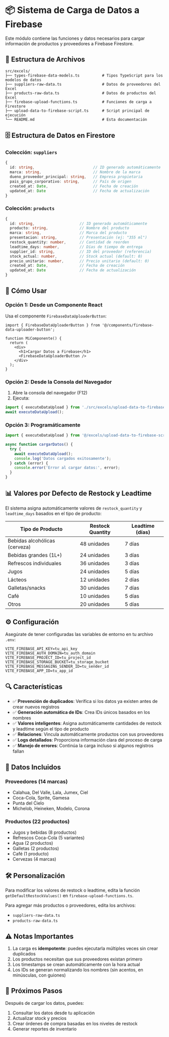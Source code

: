 # 📦 Sistema de Carga de Datos a Firebase

Este módulo contiene las funciones y datos necesarios para cargar información de productos y proveedores a Firebase Firestore.

## 📁 Estructura de Archivos

```
src/excels/
├── types-firebase-data-models.ts          # Tipos TypeScript para los modelos de datos
├── suppliers-raw-data.ts                  # Datos de proveedores del Excel
├── products-raw-data.ts                   # Datos de productos del Excel
├── firebase-upload-functions.ts           # Funciones de carga a Firestore
├── upload-data-to-firebase-script.ts      # Script principal de ejecución
└── README.md                              # Esta documentación
```

## 🗄️ Estructura de Datos en Firestore

### Colección: `suppliers`

```typescript
{
  id: string,                          // ID generado automáticamente
  marca: string,                       // Nombre de la marca
  dueno_proveedor_principal: string,   // Empresa propietaria
  pais_grupo_corporativo: string,      // País de origen
  created_at: Date,                    // Fecha de creación
  updated_at: Date                     // Fecha de actualización
}
```

### Colección: `products`

```typescript
{
  id: string,                    // ID generado automáticamente
  producto: string,              // Nombre del producto
  marca: string,                 // Marca del producto
  presentacion: string,          // Presentación (ej: "355 ml")
  restock_quantity: number,      // Cantidad de reorden
  leadtime_days: number,         // Días de tiempo de entrega
  supplier_id: string,           // ID del proveedor (referencia)
  stock_actual: number,          // Stock actual (default: 0)
  precio_unitario: number,       // Precio unitario (default: 0)
  created_at: Date,              // Fecha de creación
  updated_at: Date               // Fecha de actualización
}
```

## 🚀 Cómo Usar

### Opción 1: Desde un Componente React

Usa el componente `FirebaseDataUploaderButton`:

```tsx
import { FirebaseDataUploaderButton } from '@/components/firebase-data-uploader-button';

function MiComponente() {
  return (
    <div>
      <h1>Cargar Datos a Firebase</h1>
      <FirebaseDataUploaderButton />
    </div>
  );
}
```

### Opción 2: Desde la Consola del Navegador

1. Abre la consola del navegador (F12)
2. Ejecuta:

```javascript
import { executeDataUpload } from './src/excels/upload-data-to-firebase-script';
await executeDataUpload();
```

### Opción 3: Programáticamente

```typescript
import { executeDataUpload } from '@/excels/upload-data-to-firebase-script';

async function cargarDatos() {
  try {
    await executeDataUpload();
    console.log('Datos cargados exitosamente');
  } catch (error) {
    console.error('Error al cargar datos:', error);
  }
}
```

## 📊 Valores por Defecto de Restock y Leadtime

El sistema asigna automáticamente valores de `restock_quantity` y `leadtime_days` basados en el tipo de producto:

| Tipo de Producto | Restock Quantity | Leadtime (días) |
|------------------|------------------|-----------------|
| Bebidas alcohólicas (cerveza) | 48 unidades | 7 días |
| Bebidas grandes (1L+) | 24 unidades | 3 días |
| Refrescos individuales | 36 unidades | 3 días |
| Jugos | 24 unidades | 5 días |
| Lácteos | 12 unidades | 2 días |
| Galletas/snacks | 30 unidades | 7 días |
| Café | 10 unidades | 5 días |
| Otros | 20 unidades | 5 días |

## ⚙️ Configuración

Asegúrate de tener configuradas las variables de entorno en tu archivo `.env`:

```env
VITE_FIREBASE_API_KEY=tu_api_key
VITE_FIREBASE_AUTH_DOMAIN=tu_auth_domain
VITE_FIREBASE_PROJECT_ID=tu_project_id
VITE_FIREBASE_STORAGE_BUCKET=tu_storage_bucket
VITE_FIREBASE_MESSAGING_SENDER_ID=tu_sender_id
VITE_FIREBASE_APP_ID=tu_app_id
```

## 🔍 Características

- ✅ **Prevención de duplicados**: Verifica si los datos ya existen antes de crear nuevos registros
- ✅ **Generación automática de IDs**: Crea IDs únicos basados en los nombres
- ✅ **Valores inteligentes**: Asigna automáticamente cantidades de restock y leadtime según el tipo de producto
- ✅ **Relaciones**: Vincula automáticamente productos con sus proveedores
- ✅ **Logs detallados**: Proporciona información clara del proceso de carga
- ✅ **Manejo de errores**: Continúa la carga incluso si algunos registros fallan

## 📝 Datos Incluidos

### Proveedores (14 marcas)
- Calahua, Del Valle, Lala, Jumex, Ciel
- Coca-Cola, Sprite, Gamesa
- Punta del Cielo
- Michelob, Heineken, Modelo, Corona

### Productos (22 productos)
- Jugos y bebidas (8 productos)
- Refrescos Coca-Cola (5 variantes)
- Agua (2 productos)
- Galletas (2 productos)
- Café (1 producto)
- Cervezas (4 marcas)

## 🛠️ Personalización

Para modificar los valores de restock o leadtime, edita la función `getDefaultRestockValues()` en `firebase-upload-functions.ts`.

Para agregar más productos o proveedores, edita los archivos:
- `suppliers-raw-data.ts`
- `products-raw-data.ts`

## ⚠️ Notas Importantes

1. La carga es **idempotente**: puedes ejecutarla múltiples veces sin crear duplicados
2. Los productos necesitan que sus proveedores existan primero
3. Los timestamps se crean automáticamente con la hora actual
4. Los IDs se generan normalizando los nombres (sin acentos, en minúsculas, con guiones)

## 🎯 Próximos Pasos

Después de cargar los datos, puedes:
1. Consultar los datos desde tu aplicación
2. Actualizar stock y precios
3. Crear órdenes de compra basadas en los niveles de restock
4. Generar reportes de inventario

